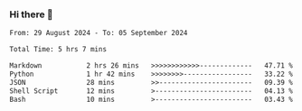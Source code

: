 ### Hi there 👋

<!--
**ututono/ututono** is a ✨ _special_ ✨ repository because its `README.md` (this file) appears on your GitHub profile.

Here are some ideas to get you started:

- 🔭 I’m currently working on ...
- 🌱 I’m currently learning ...
- 👯 I’m looking to collaborate on ...
- 🤔 I’m looking for help with ...
- 💬 Ask me about ...
- 📫 How to reach me: ...
- 😄 Pronouns: ...
- ⚡ Fun fact: ...
-->



<!--START_SECTION:waka-->

```txt
From: 29 August 2024 - To: 05 September 2024

Total Time: 5 hrs 7 mins

Markdown           2 hrs 26 mins   >>>>>>>>>>>>-------------   47.71 %
Python             1 hr 42 mins    >>>>>>>>-----------------   33.22 %
JSON               28 mins         >>-----------------------   09.39 %
Shell Script       12 mins         >------------------------   04.13 %
Bash               10 mins         >------------------------   03.43 %
```

<!--END_SECTION:waka-->
